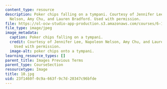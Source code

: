 ```yaml
---
content_type: resource
description: Poker chips falling on a tympani. Courtesy of Jennifer Lee, Napoleon
  Nelson, Amy Chu, and Lauren Bradford. Used with permission.
file: https://ol-ocw-studio-app-production.s3.amazonaws.com/courses/6-163-strobe-project-laboratory-fall-2005/23f1460f0c9a663f9c7d20347c96bfde_10.jpg
file_type: image/jpeg
image_metadata:
  caption: Poker chips falling on a tympani.
  credit: Courtesy of Jennifer Lee, Napoleon Nelson, Amy Chu, and Lauren Bradford.
    Used with permission.
  image-alt: poker chips onto a tympani.
learning_resource_types: []
parent_title: Images Previous Terms
parent_type: CourseSection
resourcetype: Image
title: 10.jpg
uid: 23f1460f-0c9a-663f-9c7d-20347c96bfde
---
```

